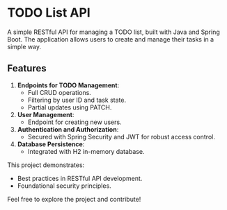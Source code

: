 # TODO List API

A simple RESTful API for managing a TODO list, built with Java and Spring Boot. The application allows users to create and manage their tasks in a simple way. 

## Features

1. **Endpoints for TODO Management**: 
   - Full CRUD operations.
   - Filtering by user ID and task state.
   - Partial updates using PATCH.
2. **User Management**: 
   - Endpoint for creating new users.
3. **Authentication and Authorization**: 
   - Secured with Spring Security and JWT for robust access control.
4. **Database Persistence**: 
   - Integrated with H2 in-memory database.

This project demonstrates:
- Best practices in RESTful API development.
- Foundational security principles.

Feel free to explore the project and contribute!
